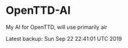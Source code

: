 # OpenTTD-AI
My AI for OpenTTD, will use primarily air

Latest backup: Sun Sep 22 22:41:01 UTC 2019
